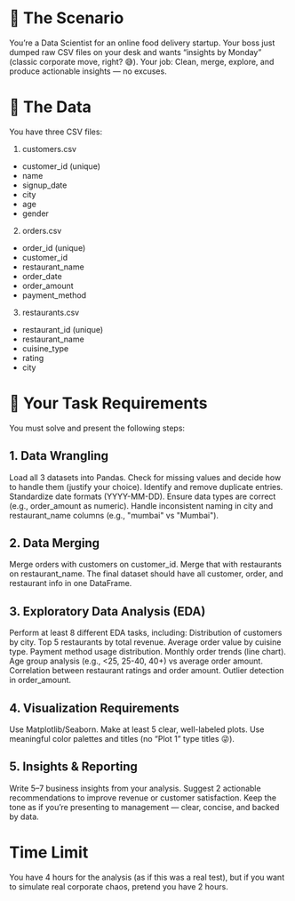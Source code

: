 # 🧠 The Scenario
You’re a Data Scientist for an online food delivery startup. Your boss just dumped raw CSV files on your desk and wants “insights by Monday” (classic corporate move, right? 😅).
Your job: Clean, merge, explore, and produce actionable insights — no excuses.

# 📂 The Data

You have three CSV files:
1. customers.csv
- customer_id (unique)
- name
- signup_date
- city
- age
- gender

2. orders.csv
- order_id (unique)
- customer_id
- restaurant_name
- order_date
- order_amount
- payment_method

3. restaurants.csv
- restaurant_id (unique)
- restaurant_name
- cuisine_type
- rating
- city

# 🎯 Your Task Requirements

You must solve and present the following steps:

## 1. Data Wrangling

Load all 3 datasets into Pandas.
Check for missing values and decide how to handle them (justify your choice).
Identify and remove duplicate entries.
Standardize date formats (YYYY-MM-DD).
Ensure data types are correct (e.g., order_amount as numeric).
Handle inconsistent naming in city and restaurant_name columns (e.g., "mumbai" vs "Mumbai").

## 2. Data Merging

Merge orders with customers on customer_id.
Merge that with restaurants on restaurant_name.
The final dataset should have all customer, order, and restaurant info in one DataFrame.

## 3. Exploratory Data Analysis (EDA)

Perform at least 8 different EDA tasks, including:
Distribution of customers by city.
Top 5 restaurants by total revenue.
Average order value by cuisine type.
Payment method usage distribution.
Monthly order trends (line chart).
Age group analysis (e.g., <25, 25-40, 40+) vs average order amount.
Correlation between restaurant ratings and order amount.
Outlier detection in order_amount.

## 4. Visualization Requirements

Use Matplotlib/Seaborn.
Make at least 5 clear, well-labeled plots.
Use meaningful color palettes and titles (no “Plot 1” type titles 😜).

## 5. Insights & Reporting

Write 5–7 business insights from your analysis.
Suggest 2 actionable recommendations to improve revenue or customer satisfaction.
Keep the tone as if you’re presenting to management — clear, concise, and backed by data.

# Time Limit
You have 4 hours for the analysis (as if this was a real test),
but if you want to simulate real corporate chaos, pretend you have 2 hours.
